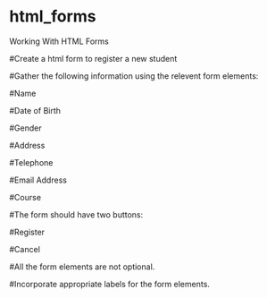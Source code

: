 # html_forms
Working With HTML Forms


#Create a html form to register a new student

#Gather the following information using the relevent form elements:

#Name

#Date of Birth

#Gender

#Address

#Telephone

#Email Address

#Course

#The form should have two buttons:

#Register

#Cancel

#All the form elements are not optional.

#Incorporate appropriate labels for the form elements.
